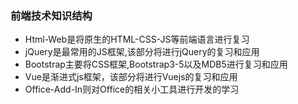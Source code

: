 ### 前端技术知识结构
* Html-Web是将原生的HTML-CSS-JS等前端语言进行复习
* jQuery是最常用的JS框架,该部分将进行jQuery的复习和应用
* Bootstrap主要将CSS框架,Bootstrap3-5以及MDB5进行复习和应用
* Vue是渐进式js框架，该部分将进行Vuejs的复习和应用
* Office-Add-In则对Office的相关小工具进行开发的学习
